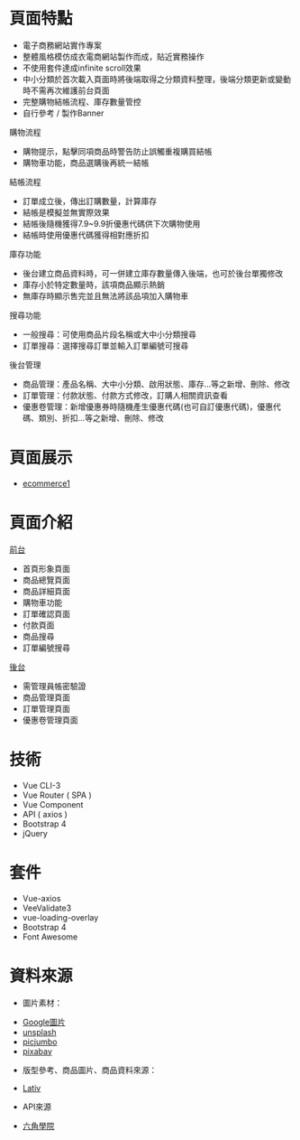 # 頁面特點

- 電子商務網站實作專案
- 整體風格模仿成衣電商網站製作而成，貼近實務操作
- 不使用套件達成infinite scroll效果
- 中小分類於首次載入頁面時將後端取得之分類資料整理，後端分類更新或變動時不需再次維護前台頁面
- 完整購物結帳流程、庫存數量管控
- 自行參考 / 製作Banner


購物流程 
- 購物提示，點擊同項商品時警告防止誤觸重複購買結帳
- 購物車功能，商品選購後再統一結帳

結帳流程
- 訂單成立後，傳出訂購數量，計算庫存
- 結帳是模擬並無實際效果
- 結帳後隨機獲得7.9~9.9折優惠代碼供下次購物使用
- 結帳時使用優惠代碼獲得相對應折扣

庫存功能
- 後台建立商品資料時，可一併建立庫存數量傳入後端，也可於後台單獨修改
- 庫存小於特定數量時，該項商品顯示熱銷
- 無庫存時顯示售完並且無法將該品項加入購物車

搜尋功能 
- 一般搜尋：可使用商品片段名稱或大中小分類搜尋
- 訂單搜尋：選擇搜尋訂單並輸入訂單編號可搜尋

後台管理
- 商品管理：產品名稱、大中小分類、啟用狀態、庫存...等之新增、刪除、修改
- 訂單管理：付款狀態、付款方式修改，訂購人相關資訊查看
- 優惠卷管理：新增優惠券時隨機產生優惠代碼(也可自訂優惠代碼)，優惠代碼、類別、折扣...等之新增、刪除、修改


# 頁面展示

- [ecommerce1](https://josephchench3.github.io/vue_ecommerce1/#/)


# 頁面介紹

[前台](https://josephchench3.github.io/vue_ecommerce1/#/)
- 首頁形象頁面
- 商品總覽頁面
- 商品詳細頁面
- 購物車功能
- 訂單確認頁面
- 付款頁面
- 商品搜尋
- 訂單編號搜尋

[後台](https://josephchench3.github.io/vue_ecommerce1/#/login)
* 需管理員帳密驗證
* 商品管理頁面
* 訂單管理頁面
* 優惠卷管理頁面


# 技術

* Vue CLI-3
* Vue Router ( SPA )
* Vue Component
* API ( axios )
* Bootstrap 4
* jQuery


# 套件

* Vue-axios
* VeeValidate3
* vue-loading-overlay
* Bootstrap 4
* Font Awesome


# 資料來源

- 圖片素材：
* [Google圖片](https://www.google.com/)
* [unsplash](https://unsplash.com/)
* [picjumbo](https://picjumbo.com/)
* [pixabay](https://pixabay.com/)


- 版型參考、商品圖片、商品資料來源：
* [Lativ](https://www.lativ.com.tw/)

- API來源
* [六角學院](https://github.com/hexschool/vue-course-api-wiki/wiki)
